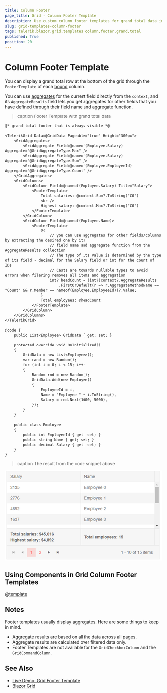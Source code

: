 ```yaml
---
title: Column Footer
page_title: Grid - Column Footer Template
description: Use custom column footer templates for grand total data in Grid for Blazor.
slug: grid-templates-column-footer
tags: telerik,blazor,grid,templates,column,footer,grand,total
published: True
position: 20
---
```


# Column Footer Template

You can display a grand total row at the bottom of the grid through the `FooterTemplate` of each [bound](slug://components/grid/columns/bound) column.

You can use [aggregates](slug://grid-aggregates) for the current field directly from the `context`, and its `AggregateResults` field lets you get aggregates for other fields that you have defined through their field name and aggregate function.


>caption Footer Template with grand total data

````RAZOR
@* grand total footer that is always visible *@

<TelerikGrid Data=@GridData Pageable="true" Height="300px">
    <GridAggregates>
        <GridAggregate Field=@nameof(Employee.Salary) Aggregate="@GridAggregateType.Max" />
        <GridAggregate Field=@nameof(Employee.Salary) Aggregate="@GridAggregateType.Sum" />
        <GridAggregate Field=@nameof(Employee.EmployeeId) Aggregate="@GridAggregateType.Count" />
    </GridAggregates>
    <GridColumns>
        <GridColumn Field=@nameof(Employee.Salary) Title="Salary">
            <FooterTemplate>
                Total salaries: @context.Sum?.ToString("C0")
                <br />
                Highest salary: @context.Max?.ToString("C0")
            </FooterTemplate>
        </GridColumn>
        <GridColumn Field=@nameof(Employee.Name)>
            <FooterTemplate>
                @{
                    // you can use aggregates for other fields/columns by extracting the desired one by its
                    // field name and aggregate function from the AggregateResults collection
                    // The type of its Value is determined by the type of its field - decimal for the Salary field or int for the count of IDs
                    // Casts are towards nullable types to avoid errors when filering removes all items and aggregation
                    int? headCount = (int?)context?.AggregateResults
                        .FirstOrDefault(r => r.AggregateMethodName == "Count" && r.Member == nameof(Employee.EmployeeId))?.Value;
                }
                Total employees: @headCount
            </FooterTemplate>
        </GridColumn>
    </GridColumns>
</TelerikGrid>

@code {
    public List<Employee> GridData { get; set; }

    protected override void OnInitialized()
    {
        GridData = new List<Employee>();
        var rand = new Random();
        for (int i = 0; i < 15; i++)
        {
            Random rnd = new Random();
            GridData.Add(new Employee()
            {
                EmployeeId = i,
                Name = "Employee " + i.ToString(),
                Salary = rnd.Next(1000, 5000),
            });
        }
    }

    public class Employee
    {
        public int EmployeeId { get; set; }
        public string Name { get; set; }
        public decimal Salary { get; set; }
    }
}
````

>caption The result from the code snippet above

![Blazor Grid Footer Template](images/footer-template.png)

## Using Components in Grid Column Footer Templates

@[template](/_contentTemplates/grid/common-link.md#using-components-in-templates)

## Notes

Footer templates usually display aggregates. Here are some things to keep in mind.

* Aggregate results are based on all the data across all pages.
* Aggregate results are calculated over filtered data only.
* Footer Templates are not available for the `GridCheckboxColumn` and the `GridCommandColumn`.


## See Also

 * [Live Demo: Grid Footer Template](https://demos.telerik.com/blazor-ui/grid/footer-template)
 * [Blazor Grid](slug://grid-overview)

